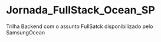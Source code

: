 # Jornada_FullStack_Ocean_SP
Trilha Backend com o assunto FullSatck disponibilizado pelo SamsungOcean
